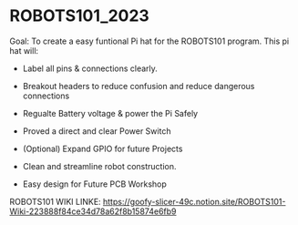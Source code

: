 # ROBOTS101_2023


Goal:
To create a easy funtional Pi hat for the ROBOTS101 program.
This pi hat will:
- Label all pins & connections clearly.
- Breakout headers to reduce confusion and reduce dangerous connections
- Regualte Battery voltage & power the Pi Safely 
- Proved a direct and clear Power Switch
- (Optional) Expand GPIO for future Projects 
- Clean and streamline robot construction.

- Easy design for Future PCB Workshop 


ROBOTS101 WIKI LINKE: https://goofy-slicer-49c.notion.site/ROBOTS101-Wiki-223888f84ce34d78a62f8b15874e6fb9


